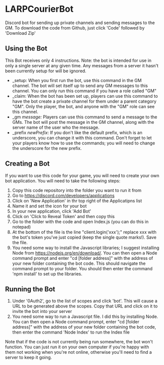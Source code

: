 # LARPCourierBot
Discord bot for sending up private channels and sending messages to the GM.
To download the code from Github, just click 'Code' followed by 'Download Zip'

## Using the Bot
This Bot receives only 4 instructions. Note: the bot is intended for use in only a single server at any given time. Any messages from a server it hasn't been currently setup for will be ignored.
- \_setup: When you first run the bot, use this command in the GM channel. The bot will set itself up to send any GM messages to this channel. You can only run this command if you have a role called "GM"
- \_claim: When the bot has been set up, players can use this command to have the bot create a private channel for them under a parent category "GM". Only the player, the bot, and anyone with the "GM" role can see this channel.
- \_gm _message:_ Players can use this command to send a message to the GMs. The bot will post the message in the GM channel, along with the server name of the user who the message.
- \_prefix _newPrefix_: If you don't like the default prefix, which is an underscore, you can change it with this command. Don't forget to let your players know how to use the commands; you will need to change the underscore for the new prefix.

## Creating a Bot
If you want to use this code for your game, you will need to create your own bot application. You will need to take the following steps:
1. Copy this code repository into the folder you want to run it from
2. Go to https://discord.com/developers/applications
3. Click on 'New Application' in thr top right of the Applicatipns list
4. Name it and set the icon for your bot
5. In your new application, click 'Add Bot'
6. Click on 'Click to Reveal Token' and then copy this
7. Go to the folder with the code and open Index.js (you can do this in notepad)
8. At the bottom of the file is the line "client.login('xxx');" replace xxx with the bot's token you've just copied (keep the single quote marks!). Save the file.
9. You need some way to install the Javascript libraries; I suggest installing Node from https://nodejs.org/en/download/.  You can then open a Node command prompt and enter "cd [folder address]" with the address of your new folder containing the bot code. This should navigate the command prompt to your folder. You should then enter the command 'npm install' to set up the libraries.

## Running the Bot

1. Under '0Auth2', go to the list of scopes and click 'bot'. This will cause a URL to be generated above the scopes. Copy that URL and click on it to invite the bot into your server
8. You need some way to run a Javascript file. I did this by installing Node. You can then open a Node command prompt, enter "cd [folder address]" with the address of your new folder containing the bot code, then enter the command 'Node Index' to run the Index file

Note that if the code is not currently being run somewhere, the bot won't function. You can just run it on your own computer if you're happy with them not working when you're not online, otherwise you'll need to find a server to keep it going.
